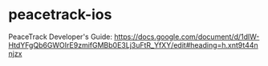 peacetrack-ios
==============
PeaceTrack Developer's Guide:
https://docs.google.com/document/d/1dlW-HtdYFgQb6GWOIrE9zmifGMBb0E3Lj3uFtR_YfXY/edit#heading=h.xnt9t44nnjzx
